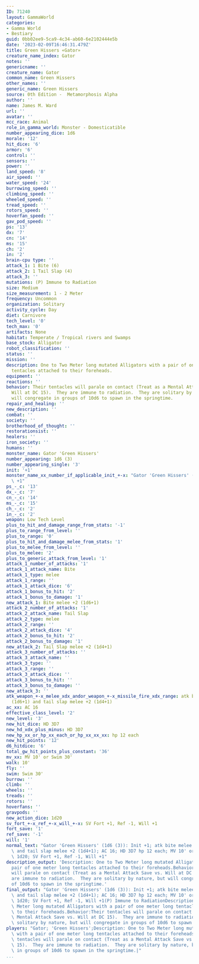 ```yaml
---
ID: 71240
layout: GammaWorld
categories:
- Gamma World
- Bestiary
guid: 0bb02ee9-5ca9-4c34-ab60-6e2102444e5b
date: '2023-02-09T16:46:31.479Z'
title: Green Hissers «Gator»
creature_name_index: Gator
notes: ''
genericname: ''
creature_name: Gator
common_name: Green Hissers
other_names: ''
generic_name: Green Hissers
source: 0th Edition -  Metamorphosis Alpha
author: ''
name: James M. Ward
url: ''
avatar: ''
mcc_race: Animal
role_in_gamma_world: Monster - Domesticatible
number_appearing_dice: 1d6
morale: '12'
hit_dice: '6'
armor: '6'
control: ''
sensors: ''
power: ''
land_speed: '8'
air_speed: ''
water_speed: '24'
burrowing_speed: ''
climbing_speed: ''
wheeled_speed: ''
tread_speed: ''
rotors_speed: ''
hoverfan_speed: ''
gav_pod_speed: ''
ps: '13'
dx: '7'
cn: '14'
ms: '15'
ch: '2'
in: '2'
brain-cpu type: ''
attack_1: 1 Bite (6)
attack_2: 1 Tail Slap (4)
attack_3: ''
mutations: (P) Immune to Radiation
size: Medium
size_measurement: 1 - 2 Meter
frequency: Uncommon
organization: Solitary
activity_cycle: Day
diet: Carnivore
tech_level: '0'
tech_max: '0'
artifacts: None
habitat: Temperate / Tropical rivers and Swamps
base_stock: Alligator
robot_classification: ''
status: ''
mission: ''
description: One to Two Meter long mutated Alligators with a pair of one meter long
  tentacles attached to their foreheads.
equipment: ''
reactions: ''
behavior: Their tentacles will parale on contact (Treat as a Mental Attack Save vs.
  Will at DC 15).  They are immune to radiation.  They are solitary by nature, but
  will congregate in groups of 10d6 to spawn in the springtime.
repair_and_healing: ''
new_description: ''
combat: ''
society: ''
brotherhood_of_thought: ''
restorationsist: ''
healers: ''
iron_society: ''
humans: ''
monster_name: Gator 'Green Hissers'
number_appearing: 1d6 (3)
number_appearing_single: '3'
init: '+1'
monster_name_xx_number_if_applicable_init_+-x: "Gator 'Green Hissers' (1d6 (3)): Init\
  \ +1"
ps_-_c: '13'
dx_-_c: '7'
cn_-_c: '14'
ms_-_c: '15'
ch_-_c: '2'
in_-_c: '2'
weapon: Low Tech Level
plus_to_hit_and_damage_range_from_stats: '-1'
plus_to_range_from_level: ''
plus_to_range: '0'
plus_to_hit_and_damage_melee_from_stats: '1'
plus_to_melee_from_level: ''
plus_to_melee: '2'
plus_to_generic_attack_from_level: '1'
attack_1_number_of_attacks: '1'
attack_1_attack_name: Bite
attack_1_type: melee
attack_1_range: ''
attack_1_attack_dice: '6'
attack_1_bonus_to_hit: '2'
attack_1_bonus_to_damage: '1'
new_attack_1: Bite melee +2 (1d6+1)
attack_2_number_of_attacks: '1'
attack_2_attack_name: Tail Slap
attack_2_type: melee
attack_2_range: ''
attack_2_attack_dice: '4'
attack_2_bonus_to_hit: '2'
attack_2_bonus_to_damage: '1'
new_attack_2: Tail Slap melee +2 (1d4+1)
attack_3_number_of_attacks: ''
attack_3_attack_name: ''
attack_3_type: ''
attack_3_range: ''
attack_3_attack_dice: ''
attack_3_bonus_to_hit: ''
attack_3_bonus_to_damage: ''
new_attack_3: ''
atk_weapon_+-x_melee_xdx_andor_weapon_+-x_missile_fire_xdx_range: atk bite melee +2
  (1d6+1) and tail slap melee +2 (1d4+1)
ac_xx: AC 16
effective_class_level: '2'
new_level: '3'
new_hit_dice: HD 3D7
new_hd_xdx_plus_minus: HD 3D7
new_hp_xx_or_hp_xx_each_or_hp_xx_xx_xx: hp 12 each
new_hit_points: '12'
d6_hitdice: '6'
total_gw_hit_points_plus_constant: '36'
mv_xx: MV 10' or Swim 30'
walk: 10'
fly: ''
swim: Swim 30'
burrow: ''
climb: ''
wheels: ''
treads: ''
rotors: ''
hoverfans: ''
gravpods: ''
new_action_dice: 1d20
sv_fort_+-x_ref_+-x_will_+-x: SV Fort +1, Ref -1, Will +1
fort_save: '1'
ref_save: '-1'
will: '1'
normal_text: "Gator 'Green Hissers' (1d6 (3)): Init +1; atk bite melee +2 (1d6+1)\
  \ and tail slap melee +2 (1d4+1); AC 16; HD 3D7 hp 12 each; MV 10' or Swim 30' ;\
  \ 1d20; SV Fort +1, Ref -1, Will +1"
description_output: 'Description: One to Two Meter long mutated Alligators with a
  pair of one meter long tentacles attached to their foreheads.Behavior:Their tentacles
  will parale on contact (Treat as a Mental Attack Save vs. Will at DC 15).  They
  are immune to radiation.  They are solitary by nature, but will congregate in groups
  of 10d6 to spawn in the springtime.'
final_output: "Gator 'Green Hissers' (1d6 (3)): Init +1; atk bite melee +2 (1d6+1)\
  \ and tail slap melee +2 (1d4+1); AC 16; HD 3D7 hp 12 each; MV 10' or Swim 30' ;\
  \ 1d20; SV Fort +1, Ref -1, Will +1(P) Immune to RadiationDescription: One to Two\
  \ Meter long mutated Alligators with a pair of one meter long tentacles attached\
  \ to their foreheads.Behavior:Their tentacles will parale on contact (Treat as a\
  \ Mental Attack Save vs. Will at DC 15).  They are immune to radiation.  They are\
  \ solitary by nature, but will congregate in groups of 10d6 to spawn in the springtime."
players: "Gator; 'Green Hissers';Description: One to Two Meter long mutated Alligators\
  \ with a pair of one meter long tentacles attached to their foreheads.Behavior:Their\
  \ tentacles will parale on contact (Treat as a Mental Attack Save vs. Will at DC\
  \ 15).  They are immune to radiation.  They are solitary by nature, but will congregate\
  \ in groups of 10d6 to spawn in the springtime.|"
...
```

